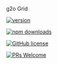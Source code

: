 g2o Grid

[![version](https://img.shields.io/npm/v/@g20/grid.svg)](https://www.npmjs.com/package/@g20/grid) 

[![npm downloads](https://img.shields.io/npm/dm/@g20/grid.svg)](https://npm-stat.com/charts.html?package=@g20/grid&from=2022-09-01)

[![GitHub license](https://img.shields.io/badge/license-MIT-blue.svg)](./LICENSE)

[![PRs Welcome](https://img.shields.io/badge/PRs-welcome-brightgreen.svg)](./CONTRIBUTING.md)
